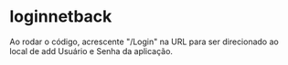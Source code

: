 # loginnetback

Ao rodar o código, acrescente "/Login" na URL para ser direcionado ao local de add Usuário e Senha da aplicação. 
